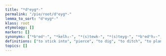 ```yaml
---
title: "*dʰeygʷ-"
permalink: "/pie/root/dʰeygʷ-"
lemma_to_sort: "dʰeygʷ-"
klass: root
etymology: []
markers: []
synonyms: ["*bʰedʰ-", "*ḱelh₂-", "*(s)tewk-", "*(s)teyg-", "*bʰedʰh₂-", "*dʰembʰ-", "*h₃rewk-"]
definitions: ["to stick into", "pierce", "to dig", "to ditch", "to plant", "to set up", "fasten"]
topics: []
---
```

